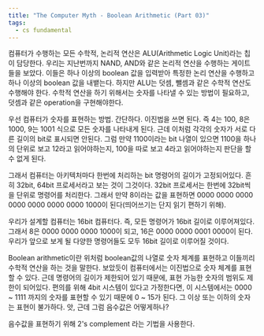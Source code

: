 ```yaml
---
title: "The Computer Myth - Boolean Arithmetic (Part 03)"
tags:
  - cs fundamental
---
```


컴퓨터가 수행하는 모든 수학적, 논리적 연산은 ALU(Arithmetic Logic Unit)라는 칩이 담당한다. 우리는 지난번까지 NAND, AND와 같은 논리적 연산을 수행하는 게이트들을 보았다. 이들은 하나 이상의 boolean 값을 입력받아 특정한 논리 연산을 수행하고 하나 이상의 boolean 값을 내뱉는다. 하지만 ALU는 덧셈, 뺄셈과 같은 수학적 연산도 수행해야 한다. 수학적 연산을 하기 위해서는 숫자를 나타낼 수 있는 방법이 필요하고, 덧셈과 같은 operation을 구현해야한다.

우선 컴퓨터가 숫자를 표현하는 방법. 간단하다. 이진법을 쓰면 된다. 즉 4는 100, 8은 1000, 9는 1001 식으로 모든 숫자를 나타내게 된다. 근데 이처럼 각각의 숫자가 서로 다른 길이의 bit로 표시되면 안된다. 그럼 만약 1100이라는 bit 나열이 있으면 1100을 하나의 단위로 보고 12라고 읽어야하는지, 100을 따로 보고 4라고 읽어야하는지 판단을 할 수 없게 된다.

그래서 컴퓨터는 아키텍처마다 한번에 처리하는 bit 명령어의 길이가 고정되어있다. 흔히 32bit, 64bit 프로세서라고 보는 것이 그것이다. 32bit 프로세서는 한번에 32bit씩을 단위로 명령어를 처리한다. 그래서 만약 8이라는 값을 표현하면 0000 0000 0000 0000 0000 0000 0000 1000이 된다(띄어쓰기는 단지 읽기 편하기 위해).

우리가 설계할 컴퓨터는 16bit 컴퓨터다. 즉, 모든 명령어가 16bit 길이로 이루어져있다. 그래서 8은 0000 0000 0000 1000이 되고, 16은 0000 0000 0001 0000이 된다. 우리가 앞으로 보게 될 다양한 명령어들도 모두 16bit 길이로 이루어질 것이다.

Boolean arithmetic이란 위처럼 boolean값의 나열로 숫자 체계를 표현하고 이들끼리 수학적 연산을 하는 것을 말한다. 보았듯이 컴퓨터에서는 이진법으로 숫자 체계를 표현할 수 있다. 근데 명령어의 길이가 제한되어 있기 때문에, 표현 가능한 숫자의 범위도 제한이 되어있다. 편의를 위해 4bit 시스템이 있다고 가정한다면, 이 시스템에서는 0000 ~ 1111 까지의 숫자를 표현할 수 있기 때문에 0 ~ 15가 된다. 그 이상 또는 이하의 숫자는 표현이 불가하다. 앗, 근데 그럼 음수값은 어떻게하나?

음수값을 표현하기 위해 2's complement 라는 기법을 사용한다.
